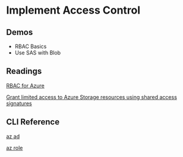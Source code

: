 # Implement Access Control

## Demos

- RBAC Basics
- Use SAS with Blob

## Readings

[RBAC for Azure](https://docs.microsoft.com/en-us/azure/role-based-access-control/)

[Grant limited access to Azure Storage resources using shared access signatures](https://docs.microsoft.com/en-us/azure/storage/common/storage-sas-overview)

## CLI Reference

[az ad](https://docs.microsoft.com/en-us/cli/azure/ad?view=azure-cli-latest)

[az role](https://docs.microsoft.com/en-us/cli/azure/role?view=azure-cli-latest)
